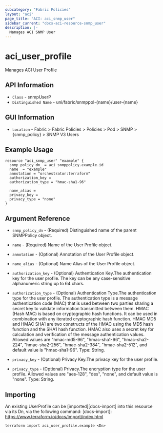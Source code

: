 ```yaml
---
subcategory: "Fabric Policies"
layout: "aci"
page_title: "ACI: aci_snmp_user"
sidebar_current: "docs-aci-resource-snmp_user"
description: |-
  Manages ACI SNMP User
---
```


# aci_user_profile #

Manages ACI User Profile

## API Information ##

* `Class` - snmpUserP
* `Distinguished Name` - uni/fabric/snmppol-{name}/user-{name}

## GUI Information ##

* `Location` - Fabric > Fabric Policies > Policies > Pod > SNMP > {snmp_policy} > SNMP V3 Users


## Example Usage ##

```hcl
resource "aci_snmp_user" "example" {
  snmp_policy_dn  = aci_snmppolicy.example.id
  name  = "example"
  annotation = "orchestrator:terraform"
  authorization_key = 
  authorization_type = "hmac-sha1-96"

  name_alias = 
  privacy_key = 
  privacy_type = "none"
}
```

## Argument Reference ##

* `snmp_policy_dn` - (Required) Distinguished name of the parent SNMPPolicy object.
* `name` - (Required) Name of the User Profile object.
* `annotation` - (Optional) Annotation of the User Profile object.
* `name_alias` - (Optional) Name Alias of the User Profile object.
* `authorization_key` - (Optional) Authentication Key.The authentication key for the user profile. The key can be any case-sensitive alphanumeric string up to 64 chars.
* `authorization_type` - (Optional) Authentication Type.The authentication type for the user profile. The authentication type is a message authentication code (MAC) that is used between two parties sharing a secret key to validate information transmitted between them. HMAC (Hash MAC) is based on cryptographic hash functions. It can be used in combination with any iterated cryptographic hash function. HMAC MD5 and HMAC SHA1 are two constructs of the HMAC using the MD5 hash function and the SHA1 hash function. HMAC also uses a secret key for calculation and verification of the message authentication values. Allowed values are "hmac-md5-96", "hmac-sha1-96", "hmac-sha2-224", "hmac-sha2-256", "hmac-sha2-384", "hmac-sha2-512", and default value is "hmac-sha1-96". Type: String.

* `privacy_key` - (Optional) Privacy Key.The privacy key for the user profile.
* `privacy_type` - (Optional) Privacy.The encryption type for the user profile. Allowed values are "aes-128", "des", "none", and default value is "none". Type: String.


## Importing ##

An existing UserProfile can be [imported][docs-import] into this resource via its Dn, via the following command:
[docs-import]: https://www.terraform.io/docs/import/index.html


```
terraform import aci_user_profile.example <Dn>
```